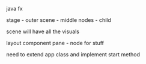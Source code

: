 java fx

stage -  outer
scene - middle
nodes - child


scene will have all the visuals

layout component
pane - node for stuff

need to extend app class and implement start method